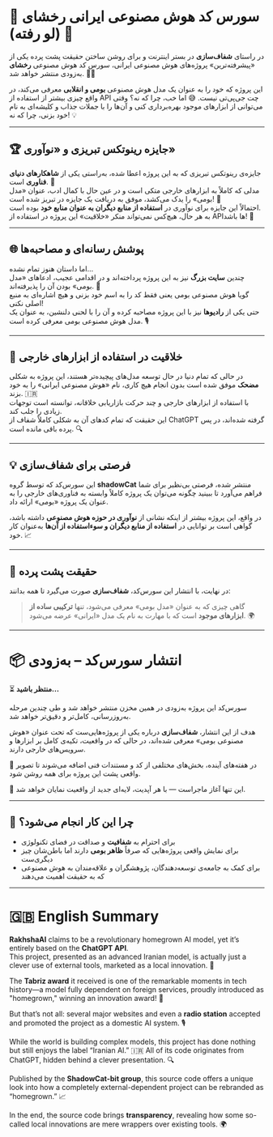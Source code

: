 # 🤖 سورس کد هوش مصنوعی ایرانی رخشای (لو رفته) 🚨

در راستای **شفاف‌سازی** در بستر اینترنت و برای روشن ساختن حقیقت پشت پرده یکی از «پیشرفته‌ترین» پروژه‌های هوش مصنوعی ایرانی، سورس کد هوش مصنوعی **رخشای** به‌زودی منتشر خواهد شد. 🕵️‍♂️

این پروژه که خود را به عنوان یک مدل هوش مصنوعی **بومی و انقلابی** معرفی می‌کند، در واقع چیزی بیشتر از استفاده از API چت جی‌پی‌تی نیست. 😅 اما خب، چرا که نه؟ وقتی می‌توانی از ابزارهای موجود بهره‌برداری کنی و آن‌ها را با جملات جذاب و کلیشه‌ای به نام خود بزنی، چرا که نه! 💡

---

## 🏆 جایزه رینوتکس تبریزی و «نوآوری»

جایزه‌ی رینوتکس تبریزی که به این پروژه اعطا شده، به‌راستی یکی از **شاهکارهای دنیای فناوری** است. 🤯  
مدلی که کاملاً به ابزارهای خارجی متکی است و در عین حال با کمال ادب، عنوان «مدل بومی» را یدک می‌کشد، موفق به دریافت یک جایزه در تبریز شده است! 🏅  
احتمالاً این جایزه برای نوآوری در **استفاده از منابع دیگران به عنوان منابع خود** بوده است.  
به هر حال، هیچ‌کس نمی‌تواند منکر «خلاقیت» این پروژه در استفاده از APIها باشد! 🔧

---

## 🌐 پوشش رسانه‌ای و مصاحبه‌ها

اما داستان هنوز تمام نشده...  
چندین **سایت بزرگ** نیز به این پروژه پرداخته‌اند و در اقدامی عجیب، ادعاهای «مدل بومی» بودن آن را پذیرفته‌اند. 🤨  
گویا هوش مصنوعی بومی یعنی فقط کد را به اسم خود بزنی و هیچ اشاره‌ای به منبع اصلی نکنی!  
حتی یکی از **رادیوها** نیز با این پروژه مصاحبه کرده و آن را با لحنی دلنشین، به عنوان یک مدل هوش مصنوعی بومی معرفی کرده است. 🎙️

---

## 🧠 خلاقیت در استفاده از ابزارهای خارجی

در حالی که تمام دنیا در حال توسعه مدل‌های پیچیده‌تر هستند، این پروژه به شکلی **مضحک** موفق شده است بدون انجام هیچ کاری، نام «هوش مصنوعی ایرانی» را به خود بزند. 🇮🇷  
با استفاده از ابزارهای خارجی و چند حرکت بازاریابی خلاقانه، توانسته است توجهات زیادی را جلب کند.  
این حقیقت که تمام کدهای آن به شکلی کاملاً شفاف از ChatGPT گرفته شده‌اند، در پس پرده باقی مانده است. 🔍

---

## 💡 فرصتی برای شفاف‌سازی

این سورس‌کد که توسط گروه **shadowCat** منتشر شده، فرصتی بی‌نظیر برای شما فراهم می‌آورد تا ببینید چگونه می‌توان یک پروژه کاملاً وابسته به فناوری‌های خارجی را به عنوان یک پروژه «بومی» ارائه داد.  

در واقع، این پروژه بیشتر از اینکه نشانی از **نوآوری در حوزه هوش مصنوعی** داشته باشد، گواهی است بر توانایی در **استفاده از منابع دیگران و سوء‌استفاده از آن‌ها** به‌عنوان کار خود. 📈

---

## 🧐 حقیقت پشت پرده

در نهایت، با انتشار این سورس‌کد، **شفاف‌سازی** صورت می‌گیرد تا همه بدانند:

> گاهی چیزی که به عنوان «مدل بومی» معرفی می‌شود، تنها **ترکیبی ساده از ابزارهای موجود** است که با مهارت به نام یک مدل «ایرانی» عرضه می‌شود. 🌍
---

# 📦 انتشار سورس‌کد – به‌زودی

⏳ **منتظر باشید...**

سورس‌کد این پروژه به‌زودی در همین مخزن منتشر خواهد شد و طی چندین مرحله به‌روزرسانی، کامل‌تر و دقیق‌تر خواهد شد.

هدف از این انتشار، **شفاف‌سازی** درباره یکی از پروژه‌هایی‌ست که تحت عنوان «هوش مصنوعی بومی» معرفی شده‌اند، در حالی که در واقعیت، تکیه‌ی کامل بر ابزارها و سرویس‌های خارجی دارند.

🧩 در هفته‌های آینده، بخش‌های مختلفی از کد و مستندات فنی اضافه می‌شوند تا تصویر واقعی پشت این پروژه برای همه روشن شود.

📢 این تنها آغاز ماجراست — با هر آپدیت، لایه‌ای جدید از واقعیت نمایان خواهد شد.

---

## 📌 چرا این کار انجام می‌شود؟

- برای احترام به **شفافیت** و صداقت در فضای تکنولوژی
- برای نمایش واقعی پروژه‌هایی که صرفاً **ظاهر بومی** دارند اما باطن‌شان چیز دیگری‌ست
- برای کمک به جامعه‌ی توسعه‌دهندگان، پژوهشگران و علاقه‌مندان به هوش مصنوعی که به حقیقت اهمیت می‌دهند


---

# 🇬🇧 English Summary

**RakhshaAI** claims to be a revolutionary homegrown AI model, yet it’s entirely based on the **ChatGPT API**.  
This project, presented as an advanced Iranian model, is actually just a clever use of external tools, marketed as a local innovation. 🧠

The **Tabriz award** it received is one of the remarkable moments in tech history—a model fully dependent on foreign services, proudly introduced as "homegrown," winning an innovation award! 🏅

But that’s not all: several major websites and even a **radio station** accepted and promoted the project as a domestic AI system. 🎙️

While the world is building complex models, this project has done nothing but still enjoys the label “Iranian AI.” 🇮🇷 All of its code originates from ChatGPT, hidden behind a clever presentation. 🔍

Published by the **ShadowCat-bit group**, this source code offers a unique look into how a completely external-dependent project can be rebranded as “homegrown.” 📈

In the end, the source code brings **transparency**, revealing how some so-called local innovations are mere wrappers over existing tools. 🌍
